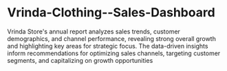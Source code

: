 # Vrinda-Clothing--Sales-Dashboard
Vrinda Store's annual report analyzes sales trends, customer demographics, and channel performance, revealing strong overall growth and highlighting key areas for strategic focus.  The data-driven insights inform recommendations for optimizing sales channels, targeting customer segments, and capitalizing on growth opportunities
